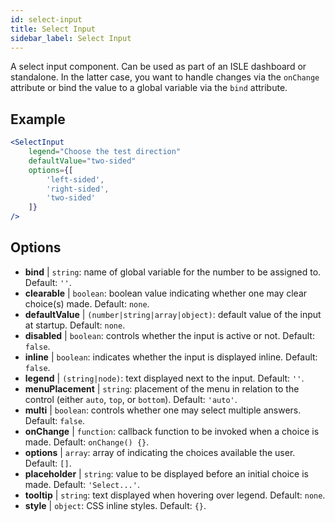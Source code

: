 ```yaml
---
id: select-input
title: Select Input
sidebar_label: Select Input
---
```


A select input component. Can be used as part of an ISLE dashboard or standalone. In the latter case, you want to handle changes via the `onChange` attribute or bind the value to a global variable via the `bind` attribute.

## Example

```jsx live
<SelectInput
    legend="Choose the test direction"
    defaultValue="two-sided"
    options={[
        'left-sided',
        'right-sided',
        'two-sided'
    ]}
/>
```

## Options

* __bind__ | `string`: name of global variable for the number to be assigned to. Default: `''`.
* __clearable__ | `boolean`: boolean value indicating whether one may clear choice(s) made. Default: `none`.
* __defaultValue__ | `(number|string|array|object)`: default value of the input at startup. Default: `none`.
* __disabled__ | `boolean`: controls whether the input is active or not. Default: `false`.
* __inline__ | `boolean`: indicates whether the input is displayed inline. Default: `false`.
* __legend__ | `(string|node)`: text displayed next to the input. Default: `''`.
* __menuPlacement__ | `string`: placement of the menu in relation to the control (either `auto`, `top`, or `bottom`). Default: `'auto'`.
* __multi__ | `boolean`: controls whether one may select multiple answers. Default: `false`.
* __onChange__ | `function`: callback function to be invoked when a choice is made. Default: `onChange() {}`.
* __options__ | `array`: array of indicating the choices available the user. Default: `[]`.
* __placeholder__ | `string`: value to be displayed before an initial choice is made. Default: `'Select...'`.
* __tooltip__ | `string`: text displayed when hovering over legend. Default: `none`.
* __style__ | `object`: CSS inline styles. Default: `{}`.

